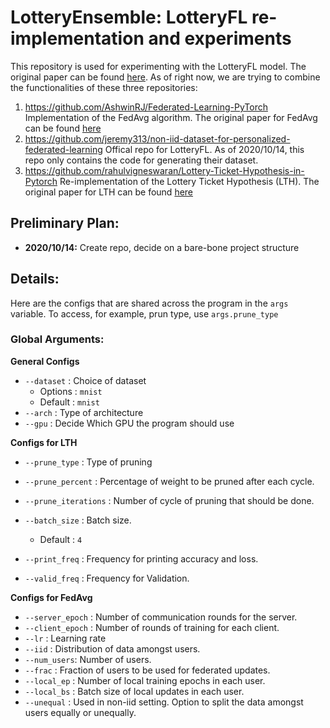 # LotteryEnsemble: LotteryFL re-implementation and experiments

This repository is used for experimenting with the LotteryFL model. The original paper can be found [here](https://arxiv.org/abs/2008.03371). As of right now, we are trying to combine the functionalities of these three repositories:
1. https://github.com/AshwinRJ/Federated-Learning-PyTorch Implementation of the FedAvg algorithm. The original paper for FedAvg can be found [here](https://arxiv.org/abs/1602.05629)
2. https://github.com/jeremy313/non-iid-dataset-for-personalized-federated-learning Offical repo for LotteryFL. As of 2020/10/14, this repo only contains the code for generating their dataset.
3. https://github.com/rahulvigneswaran/Lottery-Ticket-Hypothesis-in-Pytorch Re-implementation of the Lottery Ticket Hypothesis (LTH). The original paper for LTH can be found [here](https://arxiv.org/abs/1803.03635)

## Preliminary Plan:
- **2020/10/14:** Create repo, decide on a bare-bone project structure

## Details:

Here are the configs that are shared across the program in the `args` variable. To access, for example, prun type, use `args.prune_type`

### Global Arguments:

**General Configs**

- `--dataset`	: Choice of dataset 
	- Options : `mnist`
	- Default : `mnist`
- `--arch`	 : Type of architecture
- `--gpu`	: Decide Which GPU the program should use 

**Configs for LTH**

- `--prune_type` : Type of pruning 
- `--prune_percent`	: Percentage of weight to be pruned after each cycle. 
- `--prune_iterations`	: Number of cycle of pruning that should be done. 

- `--batch_size`	: Batch size.
	- Default : `4`
- `--print_freq`	: Frequency for printing accuracy and loss. 
- `--valid_freq`	: Frequency for Validation.

**Configs for FedAvg**

- `--server_epoch`   : Number of communication rounds for the server.
- `--client_epoch`   : Number of rounds of training for each client.
- `--lr`       : Learning rate
- `--iid`      : Distribution of data amongst users. 
- `--num_users`: Number of users. 
- `--frac`     : Fraction of users to be used for federated updates. 
- `--local_ep` : Number of local training epochs in each user. 
- `--local_bs` : Batch size of local updates in each user. 
- `--unequal`  : Used in non-iid setting. Option to split the data amongst users equally or unequally.
